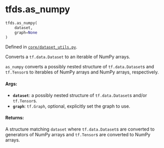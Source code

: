 <div itemscope itemtype="http://developers.google.com/ReferenceObject">
<meta itemprop="name" content="tfds.as_numpy" />
<meta itemprop="path" content="Stable" />
</div>

# tfds.as_numpy

``` python
tfds.as_numpy(
    dataset,
    graph=None
)
```



Defined in [`core/dataset_utils.py`](https://github.com/tensorflow/datasets/tree/master/tensorflow_datasets/core/dataset_utils.py).

<!-- Placeholder for "Used in" -->

Converts a `tf.data.Dataset` to an iterable of NumPy arrays.

`as_numpy` converts a possibly nested structure of `tf.data.Dataset`s
and `tf.Tensor`s to iterables of NumPy arrays and NumPy arrays, respectively.

#### Args:

* <b>`dataset`</b>: a possibly nested structure of `tf.data.Dataset`s and/or
    `tf.Tensor`s.
* <b>`graph`</b>: `tf.Graph`, optional, explicitly set the graph to use.


#### Returns:

A structure matching `dataset` where `tf.data.Dataset`s are converted to
generators of NumPy arrays and `tf.Tensor`s are converted to NumPy arrays.